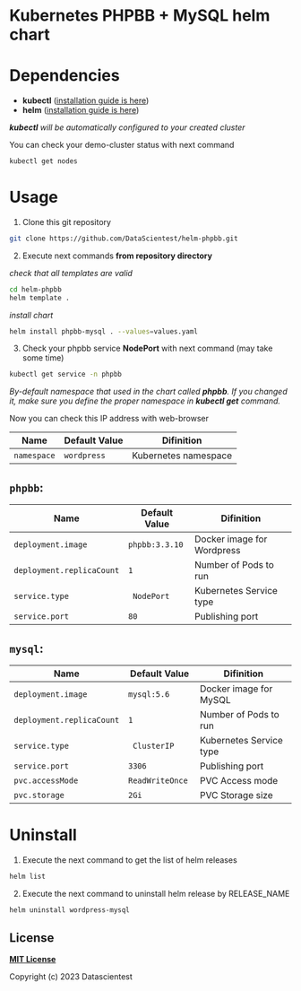 # Kubernetes PHPBB + MySQL helm chart



# Dependencies

* **kubectl** ([installation guide is here](https://kubernetes.io/docs/tasks/tools/install-kubectl/))
* **helm** ([installation guide is here](https://helm.sh/docs/intro/install/))



***kubectl** will be automatically configured to your created cluster*

You can check your demo-cluster status with next command
```sh
kubectl get nodes
```

# Usage

1) Clone this git repository
```sh
git clone https://github.com/DataScientest/helm-phpbb.git
```
2) Execute next commands **from repository directory**

*check that all templates are valid*
```sh
cd helm-phpbb
helm template .
```
*install chart*
```sh
helm install phpbb-mysql . --values=values.yaml
```
3) Check your phpbb service **NodePort**  with next command (may take some time)
```sh
kubectl get service -n phpbb
```
*By-default namespace that used in the chart called **phpbb**. If you changed it, make sure you define the proper namespace in **kubectl get** command.*

Now you can check this IP address with web-browser


| Name              | Default Value       |Difinition   |
|-----------------------|---------------------|---------------------|
| `namespace` | `wordpress` |Kubernetes namespace|

## `phpbb`:
| Name              | Default Value       |Difinition   |
|-----------------------|---------------------|---------------------|
| `deployment.image` | `phpbb:3.3.10` |Docker image for Wordpress|
|`deployment.replicaCount` | `1` |Number of Pods to run
|`service.type` |` NodePort` |Kubernetes Service type
|`service.port` | `80 `|Publishing port

## `mysql`:
| Name              | Default Value       |Difinition   |
|-----------------------|---------------------|---------------------|
| `deployment.image` | `mysql:5.6` |Docker image for MySQL|
|`deployment.replicaCount` | `1` |Number of Pods to run
|`service.type` |` ClusterIP` |Kubernetes Service type
|`service.port` | `3306 `|Publishing port
|`pvc.accessMode` | `ReadWriteOnce `|PVC Access mode
|`pvc.storage` | `2Gi `|PVC Storage size

# Uninstall
1) Execute the next command to get the list of helm releases
```sh
helm list
```
2) Execute the next command to uninstall helm release by RELEASE_NAME
```sh
helm uninstall wordpress-mysql
```

## License

**[MIT License](LICENSE)**

Copyright (c) 2023 Datascientest
